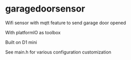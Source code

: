 # garagedoorsensor
Wifi sensor with mqtt feature to send garage door opened

With platformIO as toolbox

Built on D1 mini

See main.h for various configuration customization